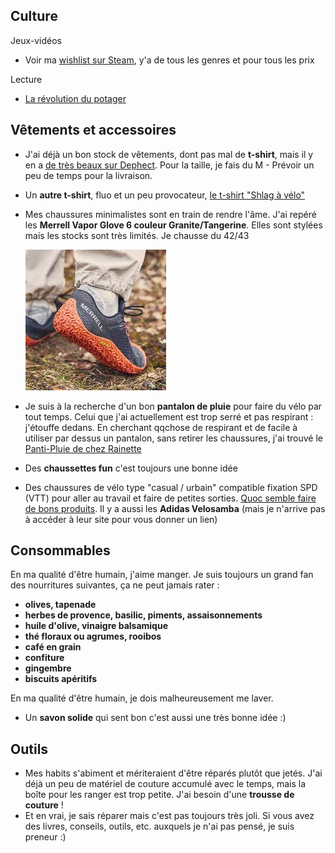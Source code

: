 ## Culture

Jeux-vidéos
- Voir ma [wishlist sur Steam](https://store.steampowered.com/wishlist/profiles/76561198025849848/#sort=order), y'a de tous les genres et pour tous les prix

Lecture
- [La révolution du potager](https://www.laplage.fr/produit/263/9782383380054/la-revolution-du-potager)

## Vêtements et accessoires

- J'ai déjà un bon stock de vêtements, dont pas mal de **t-shirt**, mais il y en a [de très beaux sur Dephect](https://www.dephect.com/collections/t-shirts). Pour la taille, je fais du M - Prévoir un peu de temps pour la livraison. 
- Un **autre t-shirt**, fluo et un peu provocateur, [le t-shirt "Shlag à vélo"](https://www.shlaglab.com/product/t-shirt-shlag-a-velo-kien-tam)
- Mes chaussures minimalistes sont en train de rendre l'âme. J'ai repéré les **Merrell Vapor Glove 6 couleur Granite/Tangerine**. Elles sont stylées mais les stocks sont très limités. Je chausse du 42/43
  
   ![merrel vapor glove](./merrel-vapor-glove.jpeg)
- Je suis à la recherche d'un bon **pantalon de pluie** pour faire du vélo par tout temps. Celui que j'ai actuellement est trop serré et pas respirant : j'étouffe dedans. En cherchant qqchose de respirant et de facile à utiliser par dessus un pantalon, sans retirer les chaussures, j'ai trouvé le [Panti-Pluie de chez Rainette](https://rainette-shop.com/products/panti-pluie-pour-velo)
- Des **chaussettes fun** c'est toujours une bonne idée
- Des chaussures de vélo type "casual / urbain" compatible fixation SPD (VTT) pour aller au travail et faire de petites sorties. [Quoc semble faire de bons produits](https://quoc.cc/products/weekend-black-on-white?variant=39987127943191). Il y a aussi les **Adidas Velosamba** (mais je n'arrive pas à accéder à leur site pour vous donner un lien)

## Consommables 

En ma qualité d'être humain, j'aime manger. Je suis toujours un grand fan des nourritures suivantes, ça ne peut jamais rater :
- **olives, tapenade**
- **herbes de provence, basilic, piments, assaisonnements**
- **huile d'olive, vinaigre balsamique**
- **thé floraux ou agrumes, rooibos**
- **café en grain**
- **confiture**
- **gingembre**
- **biscuits apéritifs**

En ma qualité d'être humain, je dois malheureusement me laver. 
- Un **savon solide** qui sent bon c'est aussi une très bonne idée :)


## Outils

- Mes habits s'abiment et mériteraient d'être réparés plutôt que jetés. J'ai déjà un peu de matériel de couture accumulé avec le temps, mais la boîte pour les ranger est trop petite. J'ai besoin d'une **trousse de couture** !
- Et en vrai, je sais réparer mais c'est pas toujours très joli. Si vous avez des livres, conseils, outils, etc. auxquels je n'ai pas pensé, je suis preneur :)